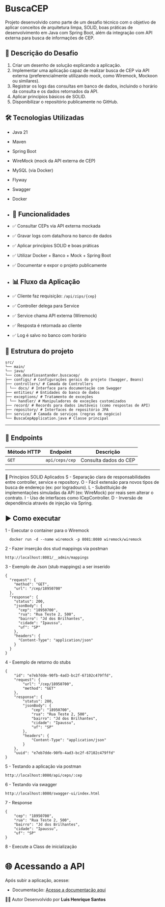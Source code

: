 #  BuscaCEP

Projeto desenvolvido como parte de um desafio técnico com o objetivo de aplicar conceitos de arquitetura limpa, SOLID, boas práticas de desenvolvimento em Java com Spring Boot, além da integração com API externa para busca de informações de CEP.

## 📌 Descrição do Desafio
1. Criar um desenho de solução explicando a aplicação.
2. Implementar uma aplicação capaz de realizar busca de CEP via API externa (preferencialmente utilizando mock, como Wiremock, Mockoon ou similares).
3. Registrar os logs das consultas em banco de dados, incluindo o horário da consulta e os dados retornados da API.
4. Aplicar princípios básicos de SOLID.
5. Disponibilizar o repositório publicamente no GitHub.

## 🛠️ Tecnologias Utilizadas

- Java 21
- Maven
- Spring Boot
- WireMock (mock da API externa de CEP)
- MySQL (via Docker)
- Flyway
- Swagger
- Docker

- ## 📌 Funcionalidades

- ✅ Consultar CEPs via API externa mockada
- ✅ Gravar logs com data/hora no banco de dados
- ✅ Aplicar princípios SOLID e boas práticas
- ✅ Utilizar Docker + Banco + Mock + Spring Boot
- ✅ Documentar e expor o projeto publicamente

- ## 📊 Fluxo da Aplicação
- ✅ Cliente faz requisição: `/api/zips/{cep}`
- ✅ Controller delega para Service
- ✅ Service chama API externa (Wiremock)
- ✅ Resposta é retornada ao cliente
- ✅ Log é salvo no banco com horário

## 📄 Estrutura do projeto
```
src/
└── main/
└── java/
└── com.desafiosantander.buscacep/
├── configs/ # Configurações gerais do projeto (Swagger, Beans)
├── controllers/ # Camada de Controllers
│ └── docs/ # Interface para documentação com Swagger
├── entities/ # Entidades do banco de dados
├── exceptions/ # Tratamento de exceções
│ └── handler/ # Manipuladores de exceções customizados
├── record/ # Records para dados imutáveis (como respostas de API)
├── repository/ # Interfaces de repositório JPA
├── service/ # Camada de serviços (regras de negócio)
└── BuscaCepApplication.java # Classe principal
```

---
## 🔗 Endpoints

| Método HTTP | Endpoint       | Descrição             |
|-------------|----------------|-----------------------| 
| `GET`       | `api/ceps/cep` | Consulta dados do CEP |

---

🧩 Princípios SOLID Aplicados
S - Separação clara de responsabilidades entre controller, service e repository.
O - Fácil extensão para novos tipos de busca de endereço (ex: por logradouro).
L - Substituição de implementações simuladas da API (ex: WireMock) por reais sem alterar o contrato.
I - Uso de interfaces como ICepController.
D - Inversão de dependência através de injeção via Spring.



## ▶️ Como executar

1 - Executar o container para o Wiremock
```
  docker run -d --name wiremock -p 8081:8080 wiremock/wiremock
```

2 - Fazer inserção dos stud mappings via postman
```
http://localhost:8081/__admin/mappings
```

3 - Exemplo de Json (stub mappings) a ser inserido
```
{
  "request": {
    "method": "GET",
    "url": "/cep/18950700"
  },
  "response": {
    "status": 200,
    "jsonBody": {
      "cep": "18950700",
      "rua": "Rua Teste 2, 500",
      "bairro": "Jd dos Brilhantes",
      "cidade": "Ipaussu",
      "uf": "SP"
    },
    "headers": {
      "Content-Type": "application/json"
    }
  }
}
```

4 - Exemplo de retorno do stubs
```
{
    "id": "e7eb7dde-90fb-4ad3-bc2f-67102c479ffd",
    "request": {
        "url": "/cep/18950700",
        "method": "GET"
    },
    "response": {
        "status": 200,
        "jsonBody": {
            "cep": "18950700",
            "rua": "Rua Teste 2, 500",
            "bairro": "Jd dos Brilhantes",
            "cidade": "Ipaussu",
            "uf": "SP"
        },
        "headers": {
            "Content-Type": "application/json"
        }
    },
    "uuid": "e7eb7dde-90fb-4ad3-bc2f-67102c479ffd"
}
```

5 - Testando a aplicação via postman
```
http://localhost:8080/api/ceps/:cep
```

6 - Testando via swagger
```
http://localhost:8080/swagger-ui/index.html
```

7 - Response
```
{
    "cep": "18950700",
    "rua": "Rua Teste 2, 500",
    "bairro": "Jd dos Brilhantes",
    "cidade": "Ipaussu",
    "uf": "SP"
}
```
8 - Execute a Class de inicialização

# 🌐 Acessando a API
Após subir a aplicação, acesse:
- Documentação: [Acesse a documentação aqui](http://localhost:8080/v3/api-docs)


🧑‍💻 Autor
Desenvolvido por **Luis Henrique Santos**






